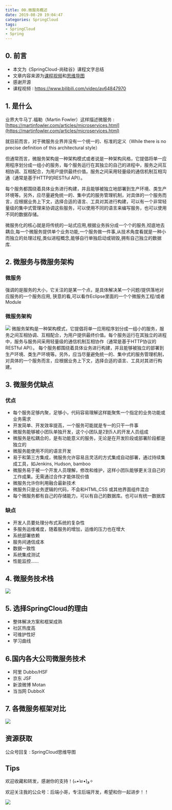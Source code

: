 ```yaml
---
title: 00.微服务概述
date: 2019-08-20 19:04:47
categories: SpringCloud
tags:
- SpringCloud
- Spring
---
```


## 0. 前言
- 本文为《SpringCloud-尚硅谷》课程文字总结
- 文章内容来源为[课程视频](https://www.bilibili.com/video/av64847970/)和[思维导图](https://u20964900.ctfile.com/fs/20964900-393602389)
- 感谢开源
- 课程视频 : https://www.bilibili.com/video/av64847970

<!--more-->

## 1. 是什么
业界大牛马丁.福勒（Martin Fowler）这样描述微服务 : [https://martinfowler.com/articles/microservices.html](https://martinfowler.com/articles/microservices.html)

就目前而言，对于微服务业界并没有一个统一的、标准的定义（While there is no precise definition of this architectural style）

但通常而言，微服务架构是一种架构模式或者说是一种架构风格，它提倡将单一应用程序划分成一组小的服务，每个服务运行在其独立的自己的进程中，服务之间互相协调、互相配合，为用户提供最终价值。服务之间采用轻量级的通信机制互相沟通（通常是基于HTTP的RESTful API）。

每个服务都围绕着具体业务进行构建，并且能够被独立地部署到生产环境、类生产环境等。另外，应尽量避免统一的、集中式的服务管理机制，对具体的一个服务而言，应根据业务上下文，选择合适的语言、工具对其进行构建，可以有一个非常轻量级的集中式管理来协调这些服务，可以使用不同的语言来编写服务，也可以使用不同的数据存储。

微服务化的核心就是将传统的一站式应用,根据业务拆分成一个个的服务,彻底地去耦合,每一个微服务提供单个业务功能,一个服务做一件事,从技术角度看就是一种小而独立的处理过程,类似进程概念,能够自行单独启动或销毁,拥有自己独立的数据库.

## 2. 微服务与微服务架构
### 微服务 
强调的是服务的大小，它关注的是某一个点，是具体解决某一个问题/提供落地对应服务的一个服务应用, 
狭意的看,可以看作Eclipse里面的一个个微服务工程/或者Module
### 微服务架构

![](https://github.com/lujiahao0708/PicRepo/raw/master/blogPic/SpringCloud/%E5%B0%9A%E7%A1%85%E8%B0%B7-SpringCloud%E6%95%99%E7%A8%8B/00.%E5%BE%AE%E6%9C%8D%E5%8A%A1%E6%A6%82%E8%BF%B0/1.%E5%BE%AE%E6%9C%8D%E5%8A%A1%E6%9E%B6%E6%9E%84.png)
微服务架构是⼀种架构模式，它提倡将单⼀应⽤程序划分成⼀组⼩的服务，服务之间互相协调、互相配合，为⽤户提供最终价值。每个服务运⾏在其独⽴的进程中，服务与服务间采⽤轻量级的通信机制互相协作（通常是基于HTTP协议的RESTful API）。
每个服务都围绕着具体业务进⾏构建，并且能够被独⽴的部署到⽣产环境、类⽣产环境等。另外，应当尽量避免统⼀的、集中式的服务管理机制，对具体的⼀个服务⽽⾔，应根据业务上下⽂，选择合适的语⾔、⼯具对其进⾏构建。 

## 3. 微服务优缺点
### 优点 
- 每个服务足够内聚，足够小，代码容易理解这样能聚焦一个指定的业务功能或业务需求 
- 开发简单、开发效率提高，一个服务可能就是专一的只干一件事
- 微服务能够被小团队单独开发，这个小团队是2到5人的开发人员组成
- 微服务是松耦合的，是有功能意义的服务，无论是在开发阶段或部署阶段都是独立的
- 微服务能使用不同的语言开发
- 易于和第三方集成，微服务允许容易且灵活的方式集成自动部署，通过持续集成工具，如Jenkins, Hudson, bamboo
- 微服务易于被一个开发人员理解，修改和维护，这样小团队能够更关注自己的工作成果。无需通过合作才能体现价值
- 微服务允许你利用融合最新技术
- 微服务只是业务逻辑的代码，不会和HTML,CSS 或其他界面组件混合
- 每个微服务都有自己的存储能力，可以有自己的数据库。也可以有统一数据库
 
### 缺点 
- 开发人员要处理分布式系统的复杂性 
- 多服务运维难度，随着服务的增加，运维的压力也在增大 
- 系统部署依赖 
- 服务间通信成本 
- 数据一致性 
- 系统集成测试 
- 性能监控…… 

## 4. 微服务技术栈

![](https://raw.githubusercontent.com/lujiahao0708/PicRepo/master/blogPic/SpringCloud/%E5%B0%9A%E7%A1%85%E8%B0%B7-SpringCloud%E6%95%99%E7%A8%8B/00.%E5%BE%AE%E6%9C%8D%E5%8A%A1%E6%A6%82%E8%BF%B0/2.%E5%BE%AE%E6%9C%8D%E5%8A%A1%E6%8A%80%E6%9C%AF%E6%A0%88.png)

## 5. 选择SpringCloud的理由

- 整体解决方案和框架成熟
- 社区热度高
- 可维护性好
- 学习曲线

## 6.国内各大公司微服务技术

- 阿里 Dubbo/HSF
- 京东 JSF
- 新浪微博 Motan
- 当当网 DubboX

## 7. 各微服务框架对比

![](https://raw.githubusercontent.com/lujiahao0708/PicRepo/master/blogPic/SpringCloud/%E5%B0%9A%E7%A1%85%E8%B0%B7-SpringCloud%E6%95%99%E7%A8%8B/00.%E5%BE%AE%E6%9C%8D%E5%8A%A1%E6%A6%82%E8%BF%B0/3.%E5%90%84%E5%BE%AE%E6%9C%8D%E5%8A%A1%E6%A1%86%E6%9E%B6%E5%AF%B9%E6%AF%94.png)


## 资源获取
公众号回复 : SpringCloud思维导图

## Tips
欢迎收藏和转发，感谢你的支持！(๑•̀ㅂ•́)و✧ 

欢迎关注我的公众号：后端小哥，专注后端开发，希望和你一起进步！！

![](https://github.com/lujiahao0708/PicRepo/raw/master/公众号二维码.jpg)

